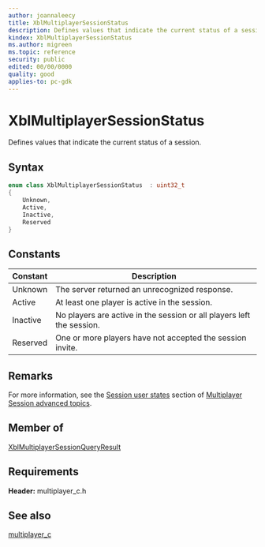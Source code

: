 ```yaml
---
author: joannaleecy
title: XblMultiplayerSessionStatus
description: Defines values that indicate the current status of a session.
kindex: XblMultiplayerSessionStatus
ms.author: migreen
ms.topic: reference
security: public
edited: 00/00/0000
quality: good
applies-to: pc-gdk
---
```


# XblMultiplayerSessionStatus  

Defines values that indicate the current status of a session.    

## Syntax  
  
```cpp
enum class XblMultiplayerSessionStatus  : uint32_t  
{  
    Unknown,  
    Active,  
    Inactive,  
    Reserved  
}  
```  
  
## Constants  
  
| Constant | Description |
| --- | --- |
| Unknown | The server returned an unrecognized response. |  
| Active | At least one player is active in the session. |  
| Inactive | No players are active in the session or all players left the session. |  
| Reserved | One or more players have not accepted the session invite. |  
  
## Remarks  
  
For more information, see the [Session user states](../../../../../live/features/multiplayer/mpsd/concepts/live-mpsd-details.md#session-user-states) section of [Multiplayer Session advanced topics](../../../../../live/features/multiplayer/mpsd/concepts/live-mpsd-details.md).
  
## Member of
  
[XblMultiplayerSessionQueryResult](../structs/xblmultiplayersessionqueryresult.md)
  
## Requirements  
  
**Header:** multiplayer_c.h
  
## See also  
[multiplayer_c](../multiplayer_c_members.md)  
  
  
